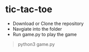 # tic-tac-toe

* Download or Clone the repository
* Navgiate into the folder
* Run game.py to play the game
> python3 game.py
    
